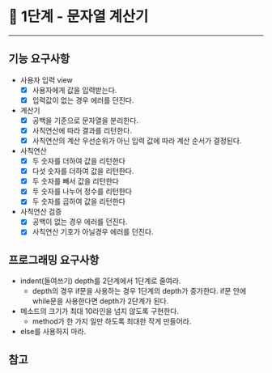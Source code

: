 # 🚀 1단계 - 문자열 계산기
------------

## 기능 요구사항

* 사용자 입력 view
    * [x] 사용자에게 값을 입력받는다.
    * [x] 입력값이 없는 경우 에러를 던진다.

* 계산기
    * [x] 공백을 기준으로 문자열을 분리한다.
    * [x] 사칙연산에 따라 결과를 리턴한다.
    * [x] 사칙연산의 계산 우선순위가 아닌 입력 값에 따라 계산 순서가 결정된다.

* 사칙연산
    * [x] 두 숫자를 더하여 값을 리턴한다
    * [x] 다섯 숫자를 더하여 값을 리턴한다.
    * [x] 두 숫자를 빼서 값을 리턴한다
    * [x] 두 숫자를 나누어 정수를 리턴한다
    * [x] 두 숫자를 곱하여 값을 리턴한다

* 사칙연산 검증
    * [x] 공백이 없는 경우 에러를 던진다.
    * [x] 사칙연산 기호가 아닐경우 에러를 던진다.

## 프로그래밍 요구사항

* indent(들여쓰기) depth를 2단계에서 1단계로 줄여라.
    * depth의 경우 if문을 사용하는 경우 1단계의 depth가 증가한다.
      if문 안에 while문을 사용한다면 depth가 2단계가 된다.
* 메소드의 크기가 최대 10라인을 넘지 않도록 구현한다.
    * method가 한 가지 일만 하도록 최대한 작게 만들어라.
* else를 사용하지 마라.

## 참고
